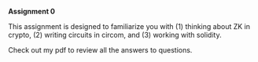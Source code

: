 **Assignment 0**

This assignment is designed to familiarize you with (1) thinking about ZK in crypto, (2) writing circuits in circom, and (3) working with solidity.

Check out my pdf to review all the answers to questions.
